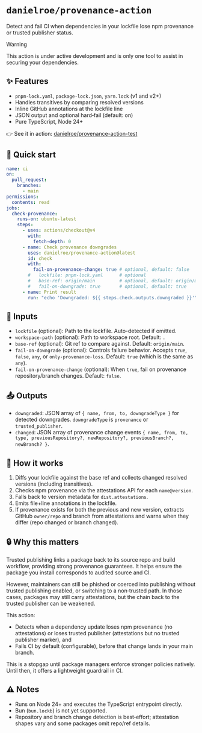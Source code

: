# `danielroe/provenance-action`

Detect and fail CI when dependencies in your lockfile lose npm provenance or trusted publisher status.

> [!WARNING]
> This action is under active development and is only one tool to assist in securing your dependencies.

## ✨ Features
- `pnpm-lock.yaml`, `package-lock.json`, `yarn.lock` (v1 and v2+)
- Handles transitives by comparing resolved versions
- Inline GitHub annotations at the lockfile line
- JSON output and optional hard‑fail (default: on)
- Pure TypeScript, Node 24+

👉 See it in action: [danielroe/provenance-action-test](https://github.com/danielroe/provenance-action-test)

## 🚀 Quick start
```yaml
name: ci
on:
  pull_request:
    branches:
      - main
permissions:
  contents: read
jobs:
  check-provenance:
    runs-on: ubuntu-latest
    steps:
      - uses: actions/checkout@v4
        with:
          fetch-depth: 0
      - name: Check provenance downgrades
        uses: danielroe/provenance-action@latest
        id: check
        with:
          fail-on-provenance-change: true # optional, default: false
        #   lockfile: pnpm-lock.yaml      # optional
        #   base-ref: origin/main         # optional, default: origin/main
        #   fail-on-downgrade: true       # optional, default: true
      - name: Print result
        run: "echo 'Downgraded: ${{ steps.check.outputs.downgraded }}'"
```

## 🔧 Inputs
- `lockfile` (optional): Path to the lockfile. Auto-detected if omitted.
- `workspace-path` (optional): Path to workspace root. Default: `.`
- `base-ref` (optional): Git ref to compare against. Default: `origin/main`.
- `fail-on-downgrade` (optional): Controls failure behavior. Accepts `true`, `false`, `any`, or `only-provenance-loss`. Default: `true` (which is the same as `any`).
- `fail-on-provenance-change` (optional): When `true`, fail on provenance repository/branch changes. Default: `false`.

## 📤 Outputs
- `downgraded`: JSON array of `{ name, from, to, downgradeType }` for detected downgrades. `downgradeType` is `provenance` or `trusted_publisher`.
- `changed`: JSON array of provenance change events `{ name, from, to, type, previousRepository?, newRepository?, previousBranch?, newBranch? }`.

## 🧠 How it works
1. Diffs your lockfile against the base ref and collects changed resolved versions (including transitives).
2. Checks npm provenance via the attestations API for each `name@version`.
3. Falls back to version metadata for `dist.attestations`.
4. Emits file+line annotations in the lockfile.
5. If provenance exists for both the previous and new version, extracts GitHub `owner/repo` and branch from attestations and warns when they differ (repo changed or branch changed).

## 🔒 Why this matters
Trusted publishing links a package back to its source repo and build workflow, providing strong provenance guarantees. It helps ensure the package you install corresponds to audited source and CI.

However, maintainers can still be phished or coerced into publishing without trusted publishing enabled, or switching to a non‑trusted path. In those cases, packages may still carry attestations, but the chain back to the trusted publisher can be weakened.

This action:
- Detects when a dependency update loses npm provenance (no attestations) or loses trusted publisher (attestations but no trusted publisher marker), and
- Fails CI by default (configurable), before that change lands in your main branch.

This is a stopgap until package managers enforce stronger policies natively. Until then, it offers a lightweight guardrail in CI.

## ⚠️ Notes
- Runs on Node 24+ and executes the TypeScript entrypoint directly.
- Bun (`bun.lockb`) is not yet supported.
 - Repository and branch change detection is best‑effort; attestation shapes vary and some packages omit repo/ref details.
